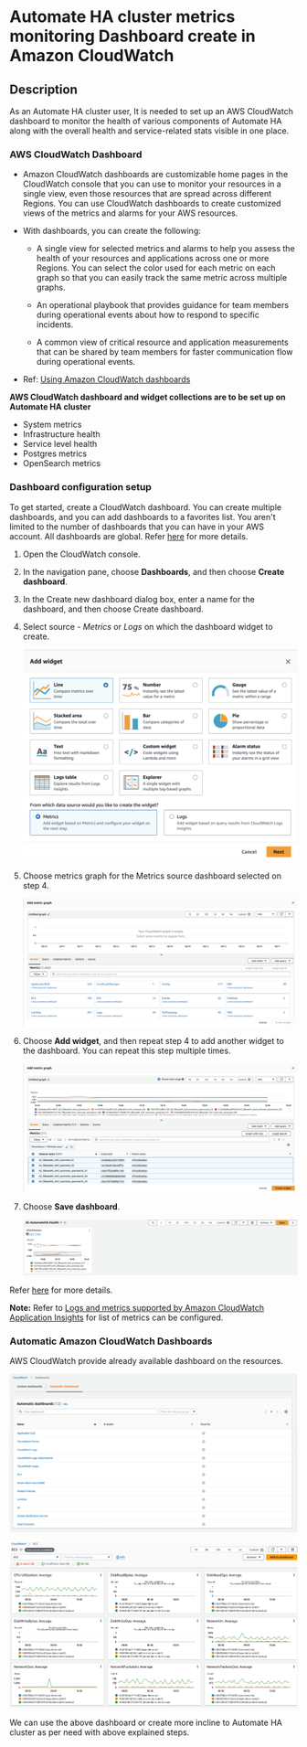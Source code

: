 # Automate HA cluster metrics monitoring Dashboard create in Amazon CloudWatch

## Description

As an Automate HA cluster user, It is needed to set up an AWS CloudWatch dashboard to monitor the health of various components of Automate HA along with the overall health and service-related stats visible in one place.

### AWS CloudWatch Dashboard

* Amazon CloudWatch dashboards are customizable home pages in the CloudWatch console that you can use to monitor your resources in a single view, even those resources that are spread across different Regions. You can use CloudWatch dashboards to create customized views of the metrics and alarms for your AWS resources.

* With dashboards, you can create the following:

  * A single view for selected metrics and alarms to help you assess the health of your resources and applications across one or more Regions. You can select the color used for each metric on each graph so that you can easily track the same metric across multiple graphs.

  * An operational playbook that provides guidance for team members during operational events about how to respond to specific incidents.

  * A common view of critical resource and application measurements that can be shared by team members for faster communication flow during operational events.

* Ref: [Using Amazon CloudWatch dashboards](https://docs.aws.amazon.com/AmazonCloudWatch/latest/monitoring/CloudWatch_Dashboards.html)

**AWS CloudWatch dashboard and widget collections are to be set up on Automate HA cluster**

* System metrics
* Infrastructure health
* Service level health
* Postgres metrics
* OpenSearch metrics

### Dashboard configuration setup

To get started, create a CloudWatch dashboard. You can create multiple dashboards, and you can add dashboards to a favorites list. You aren't limited to the number of dashboards that you can have in your AWS account. All dashboards are global. Refer [here](https://docs.aws.amazon.com/AmazonCloudWatch/latest/monitoring/create_dashboard.html) for more details.

1. Open the CloudWatch console.

1. In the navigation pane, choose **Dashboards**, and then choose **Create dashboard**.

1. In the Create new dashboard dialog box, enter a name for the dashboard, and then choose Create dashboard.

1. Select source - *Metrics* or *Logs* on which the dashboard widget to create.

   ![CloudWatch_Dashboard_widgetSource](images/CloudWatch_Dashboard_widgetSource.png)

1. Choose metrics graph for the Metrics source dashboard selected on step 4.

   ![CloudWatch_Dashboard_selectmetrics](images/CloudWatch_Dashboard_selectmetrics.png)

1. Choose **Add widget**, and then repeat step 4 to add another widget to the dashboard. You can repeat this step multiple times.

   ![CloudWatch_Dashboard_WidgetCreate](images/CloudWatch_Dashboard_WidgetCreate.png)

1. Choose **Save dashboard**.

   ![CloudWatch_Dashboard_Save](images/CloudWatch_Dashboard_Save.png)

Refer [here](https://docs.aws.amazon.com/AmazonCloudWatch/latest/monitoring/create_dashboard.html) for more details.

**Note:** Refer to [Logs and metrics supported by Amazon CloudWatch Application Insights](https://docs.aws.amazon.com/AmazonCloudWatch/latest/monitoring/appinsights-logs-and-metrics.html) for list of metrics can be configured.

### Automatic Amazon CloudWatch Dashboards

AWS CloudWatch provide already available dashboard on the resources.

![CloudWatch_AutomaticDashboard_List](images/CloudWatch_AutomaticDashborad_list.png)

![CloudWatch_AutomaticDashboard_Sample](images/CloudWatch_AutomaticDashboard_Sample.png)

We can use the above dashboard or create more incline to Automate HA cluster as per need with above explained steps.
